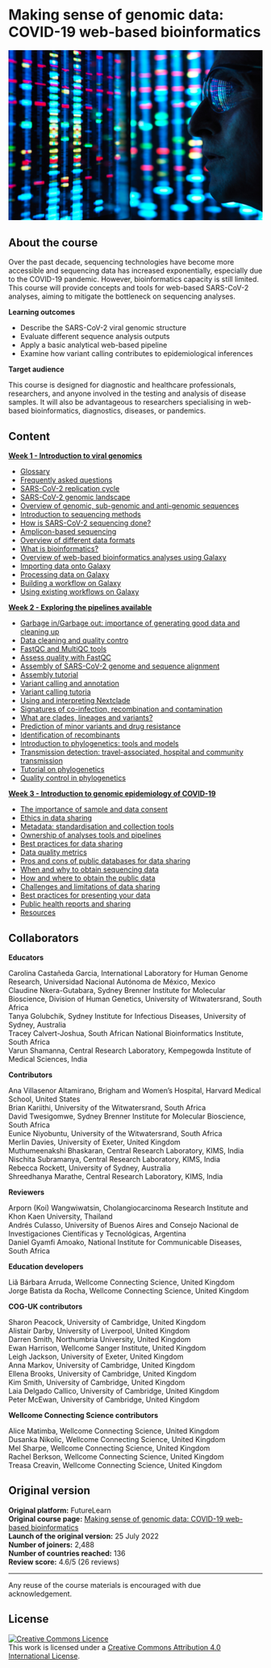 # Making sense of genomic data: COVID-19 web-based bioinformatics

![](images/OC3_cover.jpeg)

## About the course         

Over the past decade, sequencing technologies have become more accessible and sequencing data has increased exponentially, especially due to the COVID-19 pandemic. However, bioinformatics capacity is still limited. This course will provide concepts and tools for web-based SARS-CoV-2 analyses, aiming to mitigate the bottleneck on sequencing analyses.


**Learning outcomes**         

* Describe the SARS-CoV-2 viral genomic structure         
* Evaluate different sequence analysis outputs           
* Apply a basic analytical web-based pipeline            
* Examine how variant calling contributes to epidemiological inferences           

**Target audience**            

This course is designed for diagnostic and healthcare professionals, researchers, and anyone involved in the testing and analysis of disease samples. It will also be advantageous to researchers specialising in web-based bioinformatics, diagnostics, diseases, or pandemics.

## Content

**[Week 1 - Introduction to viral genomics](https://wcscourses.github.io/COG-Train_Resources/making_sense_week1.html#INTRODUCTION_TO_VIRAL_GENOMICS)**

* [Glossary](https://wcscourses.github.io/COG-Train_Resources/making_sense_week1.html#Glossary)      
* [Frequently asked questions](https://wcscourses.github.io/COG-Train_Resources/making_sense_week1.html#Frequently_asked_questions)         
* [SARS-CoV-2 replication cycle](https://wcscourses.github.io/COG-Train_Resources/making_sense_week1.html#SARS-CoV-2_replication_cycle)       
* [SARS-CoV-2 genomic landscape](https://wcscourses.github.io/COG-Train_Resources/making_sense_week1.html#SARS-CoV-2_genomic_landscape)           
* [Overview of genomic, sub-genomic and anti-genomic sequences](https://wcscourses.github.io/COG-Train_Resources/making_sense_week1.html#Overview_of_genomic,_sub-genomic_and_anti-genomic_sequences)        
* [Introduction to sequencing methods](https://wcscourses.github.io/COG-Train_Resources/making_sense_week1.html#Introduction_to_sequencing_methods)                 
* [How is SARS-CoV-2 sequencing done?](https://wcscourses.github.io/COG-Train_Resources/making_sense_week1.html#How_is_SARS-CoV-2_sequencing_done)         
* [Amplicon-based sequencing](https://wcscourses.github.io/COG-Train_Resources/making_sense_week1.html#Amplicon-based_sequencing)              
* [Overview of different data formats](https://wcscourses.github.io/COG-Train_Resources/making_sense_week1.html#Overview_of_different_data_formats)                  
* [What is bioinformatics?](https://wcscourses.github.io/COG-Train_Resources/making_sense_week1.html#What_is_bioinformatics)                 
* [Overview of web-based bioinformatics analyses using Galaxy](https://wcscourses.github.io/COG-Train_Resources/making_sense_week1.html#Overview_of_web-based_bioinformatics_analyses_using_Galaxy)                   
* [Importing data onto Galaxy](https://wcscourses.github.io/COG-Train_Resources/making_sense_week1.html#Importing_data_onto_Galaxy)                     
* [Processing data on Galaxy](https://wcscourses.github.io/COG-Train_Resources/making_sense_week1.html#Processing_data_on_Galaxy)                  
* [Building a workflow on Galaxy](https://wcscourses.github.io/COG-Train_Resources/making_sense_week1.html#Building_a_workflow_on_Galaxy)                  
* [Using existing workflows on Galaxy](https://wcscourses.github.io/COG-Train_Resources/making_sense_week1.html#Using_existing_workflows_on_Galaxy)                    

**[Week 2 - Exploring the pipelines available](https://wcscourses.github.io/COG-Train_Resources/making_sense_week2.html#EXPLORING_THE_PIPELINES_AVAILABLE)**      

* [Garbage in/Garbage out: importance of generating good data and cleaning up](https://wcscourses.github.io/COG-Train_Resources/making_sense_week2.html#Garbage_inGarbage_out:_importance_of_generating_good_data_and_cleaning_up)           
* [Data cleaning and quality contro](https://wcscourses.github.io/COG-Train_Resources/making_sense_week2.html#Data_cleaning_and_quality_control)       
* [FastQC and MultiQC tools](https://wcscourses.github.io/COG-Train_Resources/making_sense_week2.html#FastQC_and_MultiQC_tools)            
* [Assess quality with FastQC](https://wcscourses.github.io/COG-Train_Resources/making_sense_week2.html#Assess_quality_with_FastQC)            
* [Assembly of SARS-CoV-2 genome and sequence alignment](https://wcscourses.github.io/COG-Train_Resources/making_sense_week2.html#Assembly_of_SARS-CoV-2_genome_and_sequence_alignment)             
* [Assembly tutorial](https://wcscourses.github.io/COG-Train_Resources/making_sense_week2.html#Assembly_tutorial)            
* [Variant calling and annotation](https://wcscourses.github.io/COG-Train_Resources/making_sense_week2.html#Variant_calling_and_annotation)              
* [Variant calling tutoria](https://wcscourses.github.io/COG-Train_Resources/making_sense_week2.html#Variant_calling_tutorial)              
* [Using and interpreting Nextclade](https://wcscourses.github.io/COG-Train_Resources/making_sense_week2.html#Using_and_interpreting_Nextclade)         
* [Signatures of co-infection, recombination and contamination](https://wcscourses.github.io/COG-Train_Resources/making_sense_week2.html#Signatures_of_co-infection,_recombination_and_contamination)          
* [What are clades, lineages and variants?](https://wcscourses.github.io/COG-Train_Resources/making_sense_week2.html#What_are_clades,_lineages_and_variants)             
* [Prediction of minor variants and drug resistance](https://wcscourses.github.io/COG-Train_Resources/making_sense_week2.html#Prediction_of_minor_variants_and_drug_resistance)             
* [Identification of recombinants](https://wcscourses.github.io/COG-Train_Resources/making_sense_week2.html#Identification_of_recombinants)            
* [Introduction to phylogenetics: tools and models](https://wcscourses.github.io/COG-Train_Resources/making_sense_week2.html#Introduction_to_phylogenetics:_tools_and_models)               
* [Transmission detection: travel-associated, hospital and community transmission](https://wcscourses.github.io/COG-Train_Resources/making_sense_week2.html#Transmission_detection:_travel-associated,_hospital_and_community_transmission)              
* [Tutorial on phylogenetics](https://wcscourses.github.io/COG-Train_Resources/making_sense_week2.html#Tutorial_on_phylogenetics)            
* [Quality control in phylogenetics](https://wcscourses.github.io/COG-Train_Resources/making_sense_week2.html#Quality_control_in_phylogenetics)               


**[Week 3 - Introduction to genomic epidemiology of COVID-19](https://wcscourses.github.io/COG-Train_Resources/making_sense_week3.html#INTRODUCTION_TO_GENOMIC_EPIDEMIOLOGY_OF_COVID-19)**
* [The importance of sample and data consent](https://wcscourses.github.io/COG-Train_Resources/making_sense_week3.html#The_importance_of_sample_and_data_consent)        
* [Ethics in data sharing](https://wcscourses.github.io/COG-Train_Resources/making_sense_week3.html#Ethics_in_data_sharing)        
* [Metadata: standardisation and collection tools](https://wcscourses.github.io/COG-Train_Resources/making_sense_week3.html#Metadata:_standardisation_and_collection_tools)              
* [Ownership of analyses tools and pipelines](https://wcscourses.github.io/COG-Train_Resources/making_sense_week3.html#Ownership_of_analyses_tools_and_pipelines)              
* [Best practices for data sharing](https://wcscourses.github.io/COG-Train_Resources/making_sense_week3.html#Best_practices_for_data_sharing)             
* [Data quality metrics](https://wcscourses.github.io/COG-Train_Resources/making_sense_week3.html#Data_quality_metrics)         
* [Pros and cons of public databases for data sharing](https://wcscourses.github.io/COG-Train_Resources/making_sense_week3.html#Pros_and_cons_of_public_databases_for_data_sharing)          
* [When and why to obtain sequencing data](https://wcscourses.github.io/COG-Train_Resources/making_sense_week3.html#When_and_why_to_obtain_sequencing_data)          
* [How and where to obtain the public data](https://wcscourses.github.io/COG-Train_Resources/making_sense_week3.html#How_and_where_to_obtain_the_public_data)            
* [Challenges and limitations of data sharing](https://wcscourses.github.io/COG-Train_Resources/making_sense_week3.html#Challenges_and_limitations_of_data_sharing)            
* [Best practices for presenting your data](https://wcscourses.github.io/COG-Train_Resources/making_sense_week3.html#Best_practices_for_presenting_your_data)          
* [Public health reports and sharing](https://wcscourses.github.io/COG-Train_Resources/making_sense_week3.html#Public_health_reports_and_sharing)         
* [Resources](https://wcscourses.github.io/COG-Train_Resources/making_sense_week3.html#Resources)  

## Collaborators

**Educators**     

Carolina Castañeda Garcia, International Laboratory for Human Genome Research, Universidad Nacional Autónoma de México, Mexico                 
Claudine Nkera-Gutabara, Sydney Brenner Institute for Molecular Bioscience, Division of Human Genetics, University of Witwatersrand, South Africa             
Tanya Golubchik, Sydney Institute for Infectious Diseases, University of Sydney, Australia           
Tracey Calvert-Joshua, South African National Bioinformatics Institute, South Africa          
Varun Shamanna, Central Research Laboratory, Kempegowda Institute of Medical Sciences, India             
             
**Contributors**             

Ana Villasenor Altamirano, Brigham and Women’s Hospital, Harvard Medical School, United States                   
Brian Kariithi, University of the Witwatersrand, South Africa                
David Twesigomwe, Sydney Brenner Institute for Molecular Bioscience, South Africa        
Eunice Niyobuntu, University of the Witwatersrand, South Africa        
Merlin Davies, University of Exeter, United Kingdom                   
Muthumeenakshi Bhaskaran, Central Research Laboratory, KIMS, India           
Nischita Subramanya, Central Research Laboratory, KIMS, India                
Rebecca Rockett, University of Sydney, Australia                  
Shreedhanya Marathe, Central Research Laboratory, KIMS, India           
 
**Reviewers**

Arporn (Koi) Wangwiwatsin, Cholangiocarcinoma Research Institute and Khon Kaen University, Thailand            
Andrés Culasso, University of Buenos Aires and Consejo Nacional de Investigaciones Científicas y Tecnológicas, Argentina          
Daniel Gyamfi Amoako, National Institute for Communicable Diseases, South Africa          

**Education developers**           

Liã Bárbara Arruda, Wellcome Connecting Science, United Kingdom       
Jorge Batista da Rocha, Wellcome Connecting Science, United Kingdom          
 
**COG-UK contributors**
 
Sharon Peacock, University of Cambridge, United Kingdom          
Alistair Darby, University of Liverpool, United Kingdom              
Darren Smith, Northumbria University, United Kingdom             
Ewan Harrison, Wellcome Sanger Institute, United Kingdom         
Leigh Jackson, University of Exeter, United Kingdom          
Anna Markov, University of Cambridge, United Kingdom           
Ellena Brooks, University of Cambridge, United Kingdom          
Kim Smith, University of Cambridge, United Kingdom         
Laia Delgado Callico, University of Cambridge, United Kingdom            
Peter McEwan, University of Cambridge, United Kingdom               

**Wellcome Connecting Science contributors**

Alice Matimba, Wellcome Connecting Science, United Kingdom            
Dusanka Nikolic, Wellcome Connecting Science, United Kingdom            
Mel Sharpe, Wellcome Connecting Science, United Kingdom    
Rachel Berkson, Wellcome Connecting Science, United Kingdom            
Treasa Creavin, Wellcome Connecting Science, United Kingdom              
              
## Original version

**Original platform:** FutureLearn       
**Original course page:** [Making sense of genomic data: COVID-19 web-based bioinformatics](https://www.futurelearn.com/courses/making-sense-of-genomic-data-covid-19-web-based-bioinformatics/1)                            
**Launch of the original version:** 25 July 2022                
**Number of joiners:** 2,488         
**Number of countries reached:** 136         
**Review score:** 4.6/5 (26 reviews)         

******
Any reuse of the course materials is encouraged with due acknowledgement.

## License
<a rel="license" href="http://creativecommons.org/licenses/by/4.0/"><img alt="Creative Commons Licence" style="border-width:0" src="https://i.creativecommons.org/l/by/4.0/88x31.png" /></a><br />This work is licensed under a <a rel="license" href="http://creativecommons.org/licenses/by/4.0/">Creative Commons Attribution 4.0 International License</a>.

<!-- ## How to cite 

TBP --> 









